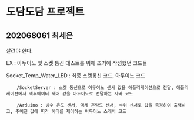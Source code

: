 # 도담도담 프로젝트

## 202068061 최세은

살려야 한다.



EX : 아두이노 및 소켓 통신 테스트를 위해 초기에 작성했던 코드들

Socket_Temp_Water_LED : 최종 소켓통신 코드, 아두이노 코드

        /SocketServer : 소켓 통신으로 아두이노 센서 값을 애플리케이션으로 전달, 애플리케이션에서 액추에이터 제어 값을 아두이노로 전달하는 자바 코드

        /Arduino : 방수 온도 센서, 액체 혼탁도 센서, 수위 센서로 값을 측정하여 출력하고, 주어진 값에 따라 히터를 제어하는 아두이노 스케치 코드
